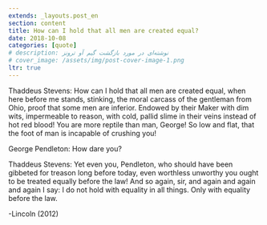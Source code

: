 ```yaml
---
extends: _layouts.post_en
section: content
title: How can I hold that all men are created equal?
date: 2018-10-08
categories: [quote]
# description: نوشته‌ای در مورد بازگشت گیم آو ترونز
# cover_image: /assets/img/post-cover-image-1.png
ltr: true
---
```



Thaddeus Stevens: How can I hold that all men are created equal, when here before me stands, stinking, the moral carcass of the gentleman from Ohio, proof that some men are inferior. Endowed by their Maker with dim wits, impermeable to reason, with cold, pallid slime in their veins instead of hot red blood! You are more reptile than man, George! So low and flat, that the foot of man is incapable of crushing you!

George Pendleton: How dare you?

Thaddeus Stevens: Yet even you, Pendleton, who should have been gibbeted for treason long before today, even worthless unworthy you ought to be treated equally before the law! And so again, sir, and again and again and again I say: I do not hold with equality in all things. Only with equality before the law.

-Lincoln (2012)